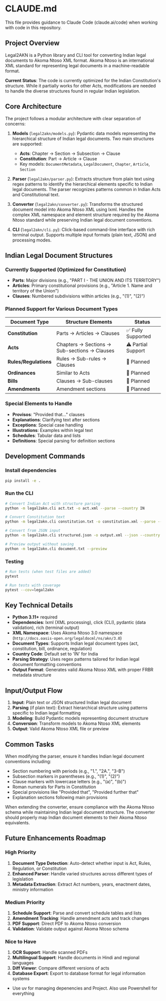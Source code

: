 
# CLAUDE.md

This file provides guidance to Claude Code (claude.ai/code) when working with code in this repository.

## Project Overview

Legal2AKN is a Python library and CLI tool for converting Indian legal documents to Akoma Ntoso XML format. Akoma Ntoso is an international XML standard for representing legal documents in a machine-readable format. 

**Current Status**: The code is currently optimized for the Indian Constitution's structure. While it partially works for other Acts, modifications are needed to handle the diverse structures found in regular Indian legislation.

## Core Architecture

The project follows a modular architecture with clear separation of concerns:

1. **Models** (`legal2akn/models.py`): Pydantic data models representing the hierarchical structure of Indian legal documents. Two main structures are supported:
   - **Acts**: Chapter → Section → Subsection → Clause
   - **Constitution**: Part → Article → Clause
   - Key models: `DocumentMetadata`, `LegalDocument`, `Chapter`, `Article`, `Section`

2. **Parser** (`legal2akn/parser.py`): Extracts structure from plain text using regex patterns to identify the hierarchical elements specific to Indian legal documents. The parser recognizes patterns common in Indian Acts and Constitutional text.

3. **Converter** (`legal2akn/converter.py`): Transforms the structured document model into Akoma Ntoso XML using lxml. Handles the complex XML namespace and element structure required by the Akoma Ntoso standard while preserving Indian legal document conventions.

4. **CLI** (`legal2akn/cli.py`): Click-based command-line interface with rich terminal output. Supports multiple input formats (plain text, JSON) and processing modes.

## Indian Legal Document Structures

### Currently Supported (Optimized for Constitution)
- **Parts**: Major divisions (e.g., "PART I - THE UNION AND ITS TERRITORY")
- **Articles**: Primary constitutional provisions (e.g., "Article 1. Name and territory of the Union")
- **Clauses**: Numbered subdivisions within articles (e.g., "(1)", "(2)")

### Planned Support for Various Document Types

| Document Type | Structure Elements | Status |
|--------------|-------------------|--------|
| **Constitution** | Parts → Articles → Clauses | ✅ Fully Supported |
| **Acts** | Chapters → Sections → Sub-sections → Clauses | ⚠️ Partial Support |
| **Rules/Regulations** | Rules → Sub-rules → Clauses | 🔄 Planned |
| **Ordinances** | Similar to Acts | 🔄 Planned |
| **Bills** | Clauses → Sub-clauses | 🔄 Planned |
| **Amendments** | Amendment sections | 🔄 Planned |

### Special Elements to Handle
- **Provisos**: "Provided that..." clauses
- **Explanations**: Clarifying text after sections
- **Exceptions**: Special case handling
- **Illustrations**: Examples within legal text
- **Schedules**: Tabular data and lists
- **Definitions**: Special parsing for definition sections

## Development Commands

### Install dependencies
```bash
pip install -e .
```

### Run the CLI
```bash
# Convert Indian Act with structure parsing
python -m legal2akn.cli act.txt -o act.xml --parse --country IN

# Convert Constitution text
python -m legal2akn.cli constitution.txt -o constitution.xml --parse --type constitution --country IN

# Convert from JSON input
python -m legal2akn.cli structured.json -o output.xml --json --country IN

# Preview output without saving
python -m legal2akn.cli document.txt --preview
```

### Testing
```bash
# Run tests (when test files are added)
pytest

# Run tests with coverage
pytest --cov=legal2akn
```

## Key Technical Details

- **Python 3.11+** required
- **Dependencies**: lxml (XML processing), click (CLI), pydantic (data validation), rich (terminal output)
- **XML Namespace**: Uses Akoma Ntoso 3.0 namespace (`http://docs.oasis-open.org/legaldocml/ns/akn/3.0`)
- **Document Types**: Supports Indian legal document types (act, constitution, bill, ordinance, regulation)
- **Country Code**: Default set to 'IN' for India
- **Parsing Strategy**: Uses regex patterns tailored for Indian legal document formatting conventions
- **Output Format**: Generates valid Akoma Ntoso XML with proper FRBR metadata structure

## Input/Output Flow

1. **Input**: Plain text or JSON structured Indian legal document
2. **Parsing** (if plain text): Extract hierarchical structure using patterns specific to Indian legal formatting
3. **Modeling**: Build Pydantic models representing document structure
4. **Conversion**: Transform models to Akoma Ntoso XML elements
5. **Output**: Valid Akoma Ntoso XML file or preview

## Common Tasks

When modifying the parser, ensure it handles Indian legal document conventions including:
- Section numbering with periods (e.g., "1.", "2A.", "3-B")
- Subsection markers in parentheses (e.g., "(1)", "(2)")
- Clause markers with lowercase letters (e.g., "(a)", "(b)")
- Roman numerals for Parts in Constitution
- Special provisions like "Provided that", "Provided further that"
- Explanation sections following main provisions

When extending the converter, ensure compliance with the Akoma Ntoso schema while maintaining Indian legal document structure. The converter should properly map Indian document elements to their Akoma Ntoso equivalents.

## Future Enhancements Roadmap

### High Priority
1. **Document Type Detection**: Auto-detect whether input is Act, Rules, Regulation, or Constitution
2. **Enhanced Parser**: Handle varied structures across different types of legislation
3. **Metadata Extraction**: Extract Act numbers, years, enactment dates, ministry information

### Medium Priority
1. **Schedule Support**: Parse and convert schedule tables and lists
2. **Amendment Tracking**: Handle amendment acts and track changes
3. **PDF Support**: Direct PDF to Akoma Ntoso conversion
4. **Validation**: Validate output against Akoma Ntoso schema

### Nice to Have
1. **OCR Support**: Handle scanned PDFs
2. **Multilingual Support**: Handle documents in Hindi and regional languages
3. **Diff Viewer**: Compare different versions of acts
4. **Database Export**: Export to database format for legal information systems
- Use uv for managing depenencies and Project. Also use Powershell for everything